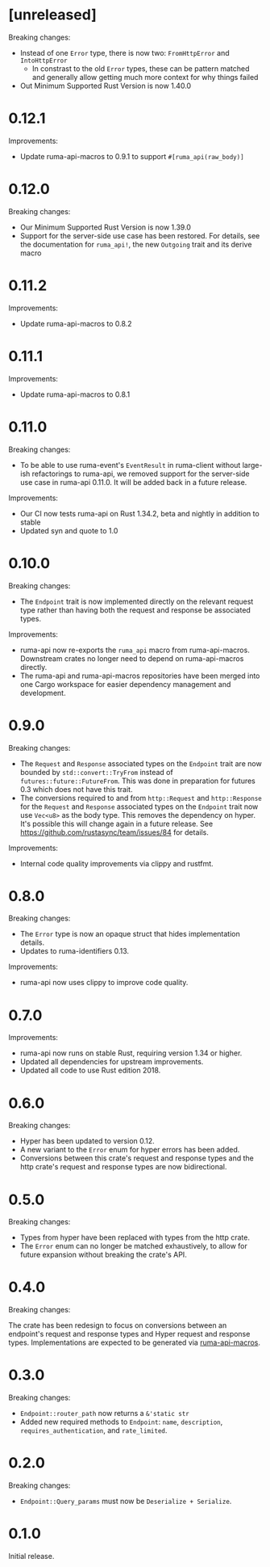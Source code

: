 # [unreleased]

Breaking changes:

* Instead of one `Error` type, there is now two: `FromHttpError` and `IntoHttpError`
  * In constrast to the old `Error` types, these can be pattern matched and generally allow getting
    much more context for why things failed
* Out Minimum Supported Rust Version is now 1.40.0

# 0.12.1

Improvements:

* Update ruma-api-macros to 0.9.1 to support `#[ruma_api(raw_body)]`

# 0.12.0

Breaking changes:

* Our Minimum Supported Rust Version is now 1.39.0
* Support for the server-side use case has been restored. For details, see the documentation for
  `ruma_api!`, the new `Outgoing` trait and its derive macro

# 0.11.2

Improvements:

* Update ruma-api-macros to 0.8.2

# 0.11.1

Improvements:

* Update ruma-api-macros to 0.8.1

# 0.11.0

Breaking changes:

* To be able to use ruma-event's `EventResult` in ruma-client without large-ish refactorings to ruma-api, we removed support for the server-side use case in ruma-api 0.11.0. It will be added back in a future release.

Improvements:

* Our CI now tests ruma-api on Rust 1.34.2, beta and nightly in addition to stable
* Updated syn and quote to 1.0

# 0.10.0

Breaking changes:

* The `Endpoint` trait is now implemented directly on the relevant request type rather than having both the request and response be associated types.

Improvements:

* ruma-api now re-exports the `ruma_api` macro from ruma-api-macros. Downstream crates no longer need to depend on ruma-api-macros directly.
* The ruma-api and ruma-api-macros repositories have been merged into one Cargo workspace for easier dependency management and development.

# 0.9.0

Breaking changes:

* The `Request` and `Response` associated types on the `Endpoint` trait are now bounded by `std::convert::TryFrom` instead of `futures::future::FutureFrom`. This was done in preparation for futures 0.3 which does not have this trait.
* The conversions required to and from `http::Request` and `http::Response` for the `Request` and `Response` associated types on the `Endpoint` trait now use `Vec<u8>` as the body type. This removes the dependency on hyper. It's possible this will change again in a future release. See https://github.com/rustasync/team/issues/84 for details.

Improvements:

* Internal code quality improvements via clippy and rustfmt.

# 0.8.0

Breaking changes:

* The `Error` type is now an opaque struct that hides implementation details.
* Updates to ruma-identifiers 0.13.

Improvements:

* ruma-api now uses clippy to improve code quality.

# 0.7.0

Improvements:

* ruma-api now runs on stable Rust, requiring version 1.34 or higher.
* Updated all dependencies for upstream improvements.
* Updated all code to use Rust edition 2018.

# 0.6.0

Breaking changes:

* Hyper has been updated to version 0.12.
* A new variant to the `Error` enum for hyper errors has been added.
* Conversions between this crate's request and response types and the http crate's request and response types are now bidirectional.

# 0.5.0

Breaking changes:

* Types from hyper have been replaced with types from the http crate.
* The `Error` enum can no longer be matched exhaustively, to allow for future expansion without breaking the crate's API.

# 0.4.0

Breaking changes:

The crate has been redesign to focus on conversions between an endpoint's request and response types and Hyper request and response types. Implementations are expected to be generated via [ruma-api-macros](https://github.com/ruma/ruma-api-macros).

# 0.3.0

Breaking changes:

* `Endpoint::router_path` now returns a `&'static str`
* Added new required methods to `Endpoint`: `name`, `description`, `requires_authentication`, and `rate_limited`.

# 0.2.0

Breaking changes:

* `Endpoint::Query_params` must now be `Deserialize + Serialize`.

# 0.1.0

Initial release.
